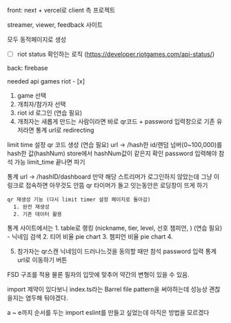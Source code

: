 front: next + vercel로
  client 측 프로젝트

  streamer, viewer, feedback 사이트

  모두 동적페이지로 생성

  - [ ] riot status 확인하는 로직 (https://developer.riotgames.com/api-status/)


back: firebase


needed api
games
  riot - [x]


1. game 선택
2. 개최자/참가자 선택
3. riot id 로그인 (연습 필요)
4. 개최자는 
  새롭게 만드는 사람이라면 바로 qr코드 + password 입력창으로
  기존 유저라면 통계 url로 redirecting

  limit time 설정
  qr 코드 생성 (연습 필요)
    url -> /hash한 id/랜덤 넘버(0~100,000)를 hash한 값(hashNum)
    store에서 hashNum값이 같은지 확인
    password 입력해야 참석 가능
    limit_time 끝나면 파기
  
  통계 url -> /hashID/dashboard
    만약 해당 스트리머가 로그인하지 않았는데 그냥 이 링크로 접속하면 아무것도 안뜸
    qr 타이머가 돌고 잇는동안은 로딩창이 뜨게 하기

    qr 재생성 기능 (다시 limit timer 설정 페이지로 돌아감)
      1. 완전 재생성
      2. 기존 데이터 활용
  
  통계 사이트에서는
    1. table로 랭킹 (nickname, tier, level, 선호 챔피언, ) (연습 필요)
      - 닉네임 검색
    2. 티어 비율 pie chart
    3. 챔피언 비율 pie chart
    4. 
  
5. 참가자는
  qr스캔
    닉네임이 드러나느것을 동의할 때만 참석
    password 입력
  통계 url로 이동하기 버튼
    

FSD 구조를 적용
물론 필자의 입맛에 맞추어 약간의 변형이 있을 수 있음.

import 제약이 있다보니 index.ts라는 Barrel file pattern을 써야하는데
성능상 괜찮을지는 염두해 둬야겠다.

a ~ e까지 순서를 두는 import eslint를 만들고 싶었는데 아직은 방법을 모르겠다